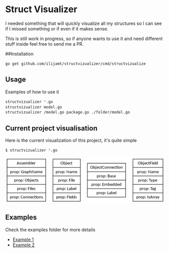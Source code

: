 Struct Visualizer
================

I needed something that will quickly visualize all my structures so I can see if I missed something or if even if it makes sense.

This is still work in progress, so if anyone wants to use it and need different stuff inside feel free to send me a PR.

##Installation

```bash
go get github.com/ilijamt/structvizualizer/cmd/structvizualize
```

## Usage

Examples of how to use it 

```bash
structvizualizer *.go
structvizualizer model.go
structvizualizer /model.go package.go ./folder/model.go
```

Current project visualisation
-----------------------------
Here is the current visualization of this project, it's quite simple

```bash
$ structvizualizer *.go
```
![cmd](examples/cmd.png)

Examples
---------

Check the examples folder for more details

* [Example 1](examples/example01.md)
* [Example 2](examples/example02.md)